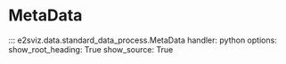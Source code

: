 # MetaData

::: e2sviz.data.standard_data_process.MetaData
    handler: python
    options:
        show_root_heading: True
        show_source: True